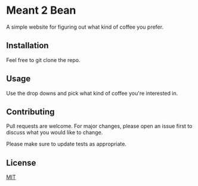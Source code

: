 # Meant 2 Bean

A simple website for figuring out what kind of coffee you prefer.

## Installation

Feel free to git clone the repo.

## Usage

Use the drop downs and pick what kind of coffee you're interested in.

## Contributing
Pull requests are welcome. For major changes, please open an issue first to discuss what you would like to change.

Please make sure to update tests as appropriate.

## License
[MIT](https://choosealicense.com/licenses/mit/)
